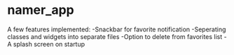# namer_app

A few features implemented:
-Snackbar for favorite notification
-Seperating classes and widgets into separate files
-Option to delete from favorites list
-A splash screen on startup

